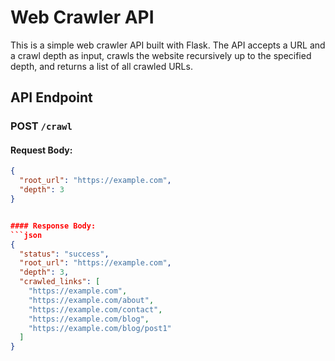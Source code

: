 # Web Crawler API

This is a simple web crawler API built with Flask. The API accepts a URL and a crawl depth as input, crawls the website recursively up to the specified depth, and returns a list of all crawled URLs.

## API Endpoint

### POST `/crawl`

#### Request Body:
```json
{
  "root_url": "https://example.com",
  "depth": 3
}


#### Response Body:
```json
{
  "status": "success",
  "root_url": "https://example.com",
  "depth": 3,
  "crawled_links": [
    "https://example.com",
    "https://example.com/about",
    "https://example.com/contact",
    "https://example.com/blog",
    "https://example.com/blog/post1"
  ]
}

